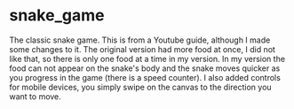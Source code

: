 # snake_game
The classic snake game. This is from a Youtube guide, although I made some changes to it.
The original version had more food at once, I did not like that, so there is only one food at a time in my version.
In my version the food can not appear on the snake's body and the snake moves quicker as you progress in the game (there is a speed counter).
I also added controls for mobile devices, you simply swipe on the canvas to the direction you want to move.
